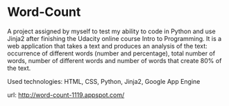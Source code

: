 # Word-Count
A project assigned by myself to test my ability to code in Python and use Jinja2 after finishing the Udacity online course Intro to Programming. It is a web application that takes a text and produces an analysis of the text: occurrence of different words (number and percentage), total number of words, number of different words and number of words that create 80% of the text.

Used technologies:
HTML, CSS, Python, Jinja2, Google App Engine

url: http://word-count-1119.appspot.com/
